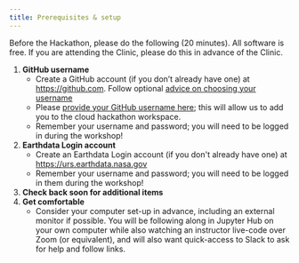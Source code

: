 ```yaml
---
title: Prerequisites & setup
---
```


Before the Hackathon, please do the following (20 minutes). All software is free.
If you are attending the Clinic, please do this in advance of the Clinic. 

1. **GitHub username**
    - Create a GitHub account (if you don’t already have one) at <https://github.com>. Follow optional [advice on choosing your username](https://happygitwithr.com/github-acct.html)
    - Please [provide your GitHub username here](https://docs.google.com/forms/d/e/1FAIpQLSfOd0RhzEo5sFq_NgjZJa0C6cmaicTOjPS290iCbHbFTI-8zg/viewform?usp=sf_link); this will allow us to add you to the cloud hackathon workspace.
    - Remember your username and password; you will need to be logged in during the workshop!
1. **Earthdata Login account** 
    - Create an Earthdata Login account (if you don't already have one) at <https://urs.earthdata.nasa.gov>
    - Remember your username and password; you will need to be logged in them during the workshop!
1. **Check back soon for additional items**
1. **Get comfortable** 
    - Consider your computer set-up in advance, including an external monitor if possible. You will be following along in Jupyter Hub on your own computer while also watching an instructor live-code over Zoom (or equivalent), and will also want quick-access to Slack to ask for help and follow links.

